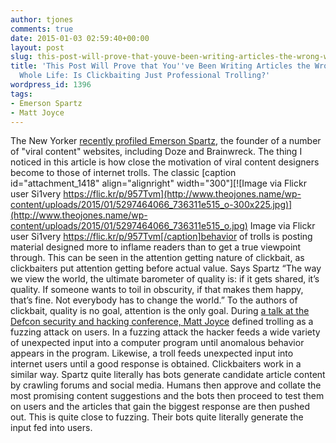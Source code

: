 ```yaml
---
author: tjones
comments: true
date: 2015-01-03 02:59:40+00:00
layout: post
slug: this-post-will-prove-that-youve-been-writing-articles-the-wrong-way-your-whole-life-is-clickbaiting-just-professional-trolling
title: 'This Post Will Prove that You''ve Been Writing Articles the Wrong Way Your
  Whole Life: Is Clickbaiting Just Professional Trolling?'
wordpress_id: 1396
tags:
- Emerson Spartz
- Matt Joyce
---
```


The New Yorker [recently profiled Emerson Spartz](http://www.newyorker.com/magazine/2015/01/05/virologist?mbid=rss), the founder of a number of "viral content" websites, including Doze and Brainwreck. The thing I noticed in this article is how close the motivation of viral content designers become to those of internet trolls. The classic [caption id="attachment_1418" align="alignright" width="300"][![Image via Flickr user Si1very https://flic.kr/p/957Tvm](http://www.theojones.name/wp-content/uploads/2015/01/5297464066_736311e515_o-300x225.jpg)](http://www.theojones.name/wp-content/uploads/2015/01/5297464066_736311e515_o.jpg) Image via Flickr user Si1very https://flic.kr/p/957Tvm[/caption]behavior of trolls is posting material designed more to inflame readers than to get a true viewpoint through. This can be seen in the attention getting nature of clickbait, as clickbaiters put attention getting before actual value. Says Spartz “The way we view the world, the ultimate barometer of quality is: if it gets shared, it’s quality. If someone wants to toil in obscurity, if that makes them happy, that’s fine. Not everybody has to change the world.” To the authors of clickbait, quality is no goal, attention is the only goal. During [a talk at the Defcon security and hacking conference, Matt Joyce](https://www.youtube.com/watch?v=AHqGV5WjS4w) defined trolling as a fuzzing attack on users. In a fuzzing attack the hacker feeds a wide variety of unexpected input into a computer program until anomalous behavior appears in the program. Likewise, a troll feeds unexpected input into internet users until a good response is obtained. Clickbaiters work in a similar way. Spartz quite literally has bots generate candidate article content by crawling forums and social media. Humans then approve and collate the most promising content suggestions and the bots then proceed to test them on users and the articles that gain the biggest response are then pushed out. This is quite close to fuzzing. Their bots quite literally generate the input fed into users.
